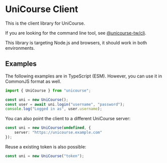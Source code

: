 # UniCourse Client

This is the client library for UniCourse.

If you are looking for the command line tool, see [@unicourse-tw/cli](https://www.npmjs.com/package/@unicourse-tw/cli).

This library is targeting Node.js and browsers, it should work in both environments.

## Examples

The following examples are in TypeScript (ESM). However, you can use it in CommonJS format as well.

```ts
import { UniCourse } from "unicourse";

const uni = new UniCourse();
const user = await uni.login("username", "password");
console.log("Logged in as", user.username);
```

You can also point the client to a different UniCourse server:

```ts
const uni = new UniCourse(undefined, {
    server: "https://unicourse.example.com"
});
```

Reuse a existing token is also possible:

```ts
const uni = new UniCourse("token");
```

